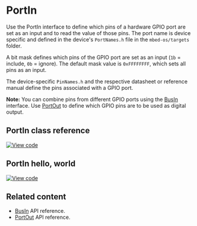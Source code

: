 # PortIn

Use the PortIn interface to define which pins of a hardware GPIO port are set as an input and to read the value of those pins. The port name is device specific and defined in the device's `PortNames.h` file in the `mbed-os/targets` folder.

A bit mask defines which pins of the GPIO port are set as an input (`1b` = include, `0b` = ignore). The default mask value is `0xFFFFFFFF`, which sets all pins as an input.

The device-specific `PinNames.h` and the respective datasheet or reference manual define the pins associated with a GPIO port.

<span class="notes">**Note:** You can combine pins from different GPIO ports using the [BusIn](busin.html) interface. Use [PortOut](portout.html) to define which GPIO pins are to be used as digital output.</span>

## PortIn class reference

[![View code](https://www.mbed.com/embed/?type=library)](https://os.mbed.com/docs/mbed-os/v6.11/mbed-os-api-doxy/classmbed_1_1_port_in.html)

## PortIn hello, world

[![View code](https://www.mbed.com/embed/?url=https://github.com/ARMmbed/mbed-os-snippet-PortIn_ex_1/tree/v6.11)](https://github.com/ARMmbed/mbed-os-snippet-PortIn_ex_1/blob/v6.11/main.cpp)

## Related content

- [BusIn](busin.html) API reference.
- [PortOut](portout.html) API reference.
